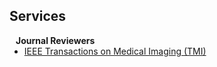 ## Services
<h4 style="margin:0 10px 0;">Journal Reviewers</h4>

<ul style="margin:0 0 20px;">
  <li><a href="https://www.ieeetmi.org/"><autocolor>IEEE Transactions on Medical Imaging (TMI)</autocolor></a></li>
</ul>

